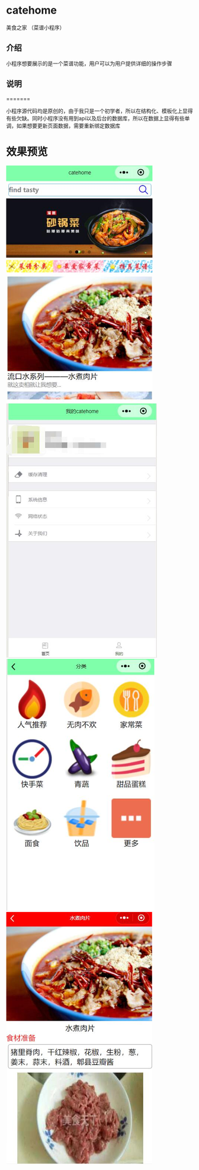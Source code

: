 # catehome
美食之家 （菜谱小程序）


## 介绍


小程序想要展示的是一个菜谱功能，用户可以为用户提供详细的操作步骤

## 说明
=======

小程序源代码均是原创的，由于我只是一个初学者，所以在结构化、模板化上显得有些欠缺。同时小程序没有用到api以及后台的数据库，所以在数据上显得有些单调，如果想要更新页面数据，需要重新绑定数据库

效果预览
=========

![](https://github.com/jerryofxu/catehome/raw/master/demo-pic/index.jpg)
![](https://github.com/jerryofxu/catehome/raw/master/demo-pic/user.jpg)
![](https://github.com/jerryofxu/catehome/raw/master/demo-pic/kinds.jpg)
![](https://github.com/jerryofxu/catehome/raw/master/demo-pic/detail.jpg)
